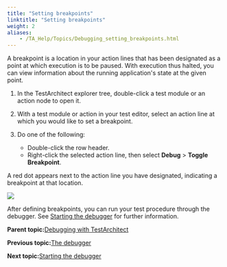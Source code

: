 ```yaml
--- 
title: "Setting breakpoints"
linktitle: "Setting breakpoints"
weight: 2
aliases: 
    - /TA_Help/Topics/Debugging_setting_breakpoints.html
---
```


A breakpoint is a location in your action lines that has been designated as a point at which execution is to be paused. With execution thus halted, you can view information about the running application's state at the given point.

1.  In the TestArchitect explorer tree, double-click a test module or an action node to open it.

2.  With a test module or action in your test editor, select an action line at which you would like to set a breakpoint.

3.  Do one of the following:

    -   Double-click the row header.
    -   Right-click the selected action line, then select **Debug** \> **Toggle Breakpoint**.

A red dot appears next to the action line you have designated, indicating a breakpoint at that location.

![](/images//Images/debugger_guide_1.png)

After defining breakpoints, you can run your test procedure through the debugger. See [Starting the debugger](/TA_Help/Topics/Debugging_starting_debugger.html) for further information.

**Parent topic:**[Debugging with TestArchitect](/TA_Help/Topics/Debugging.html)

**Previous topic:**[The debugger](/TA_Help/Topics/Debugging_the_debugger.html)

**Next topic:**[Starting the debugger](/TA_Help/Topics/Debugging_starting_debugger.html)

